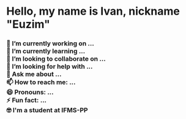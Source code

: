 <html>
<html>
<head>
  <h1>
    Hello, my name is Ivan, nickname "Euzim"
  </h1>
<h3> 🔭 I’m currently working on ...</br>
🌱 I’m currently learning ...</br>
👯 I’m looking to collaborate on ...</br>
🤔 I’m looking for help with ...</br>
💬 Ask me about ...</br>
📫 How to reach me: ...</br>
😄 Pronouns: ...</br>
⚡ Fun fact: ...</br>
🤓 I'm a student at IFMS-PP </h3>
</head>


</html>
